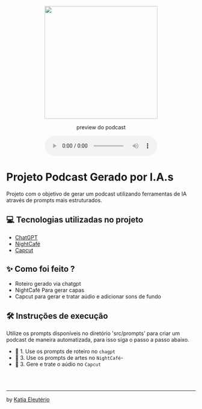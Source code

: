 <p align="center">
<img 
    src="./assets/capa.png"
    width="300"
/>
</p>

<p align="center">
    preview do podcast
</p>

<div align="center">
    <audio src="output/podcast_editado.MP3" controls title="Podcast editado"></audio>
</div>

# Projeto Podcast Gerado por I.A.s

Projeto com o objetivo de gerar um podcast utilizando ferramentas de IA através de prompts mais estruturados.

## 💻 Tecnologias utilizadas no projeto

- [ChatGPT](https://chat.openai.com/)
- [NightCafé](https://creator.nightcafe.studio/)
- [Capcut](https://www.capcut.com/pt-br/)

## ✨ Como foi feito ?

- Roteiro gerado via chatgpt
- NightCafé Para gerar capas
- Capcut para gerar e tratar aúdio e adicionar sons de fundo

## 🛠️ Instruções de execução

Utilize os prompts disponíveis no diretório 'src/prompts' para criar um podcast de maneira automatizada, para isso siga o passo a passo abaixo.

- 🤖 1. Use os prompts de roteiro no `chagpt`
- 🤖 3. Use os prompts de artes no `NightCafé`-
- 🤖 3. Gere e trate o aúdio no `Capcut`

<br/><br/>

---

by [Katia Eleutério](https://github.com/katiaeleuterio)
